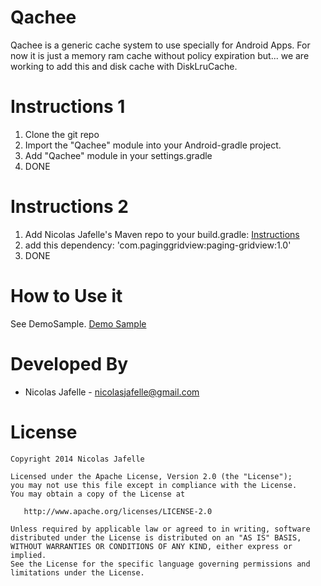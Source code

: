 Qachee
======

Qachee is a generic cache system to use specially for Android Apps. For now it is just a memory ram cache without policy expiration but... we are working to add this and disk cache with DiskLruCache.<br>

Instructions 1
============

1. Clone the git repo
2. Import the "Qachee" module into your Android-gradle project.
3. Add "Qachee" module in your settings.gradle
4. DONE

Instructions 2 
============

1. Add Nicolas Jafelle's Maven repo to your build.gradle: <a href="https://github.com/nicolasjafelle/maven-repo">Instructions</a>
2. add this dependency: 'com.paginggridview:paging-gridview:1.0'
3. DONE


How to Use it
================

See DemoSample. <a href="https://github.com/nicolasjafelle/Qachee/tree/master/QacheeProject/QacheeSample">Demo Sample</a>


Developed By
================

* Nicolas Jafelle - <nicolasjafelle@gmail.com>


License
================

    Copyright 2014 Nicolas Jafelle

    Licensed under the Apache License, Version 2.0 (the "License");
    you may not use this file except in compliance with the License.
    You may obtain a copy of the License at

       http://www.apache.org/licenses/LICENSE-2.0

    Unless required by applicable law or agreed to in writing, software
    distributed under the License is distributed on an "AS IS" BASIS,
    WITHOUT WARRANTIES OR CONDITIONS OF ANY KIND, either express or implied.
    See the License for the specific language governing permissions and
    limitations under the License.

